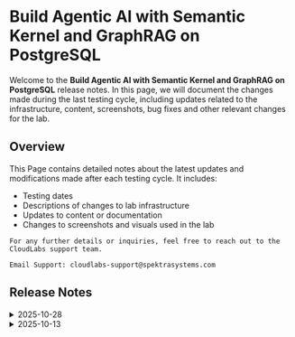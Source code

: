 # Build Agentic AI with Semantic Kernel and GraphRAG on PostgreSQL

Welcome to the **Build Agentic AI with Semantic Kernel and GraphRAG on PostgreSQL** release notes. In this page, we will document the changes made during the last testing cycle, including updates related to the infrastructure, content, screenshots, bug fixes and other relevant changes for the lab.

## Overview

This Page contains detailed notes about the latest updates and modifications made after each testing cycle. It includes:

- Testing dates
- Descriptions of changes to lab infrastructure
- Updates to content or documentation
- Changes to screenshots and visuals used in the lab

`For any further details or inquiries, feel free to reach out to the CloudLabs support team.`

 `Email Support: cloudlabs-support@spektrasystems.com`

## Release Notes

<details>
  <summary>2025-10-28</summary>

## Release Date: 2025-10-28

### Summary of Changes

Minor updates, including clearer UI screenshots and refined instructions for improved clarity and accuracy.   

### Infrastructure Changes

N/A

### Content Changes

N/A

### Screenshot Updates

- **Minor updates**: 

    - **Updated UI Screenshots**: Replaced screenshots to match the latest user interface.

### Testing Notes

- **Testing Date**: 2025-10-28

### Testing Scope 

- Performed end to end lab testing, and all validations were successful. Updated the lab guide for better clarity.

---
</details>


<details>
  <summary>2025-10-13</summary>

## Release Date: 2025-10-13

### Summary of Changes

Updated the lab by adding the latest, clearer UI screenshots and refining the instructions to enhance clarity, accuracy, and ensure a seamless learning experience. Also added a step to switch the Jupyter extension to the Pre-Release version, as we encountered an issue in Lab 02.  

### Infrastructure Changes

N/A

### Content Changes

N/A

### Screenshot Updates

- **Minor updates**: 

    - **Updated UI Screenshots**: Replaced outdated and blurry screenshots with new ones to align with the latest user interface.
      
### Testing Notes

- **Testing Date**: 2025-10-13

### Testing Scope 

Performed end-to-end architecture validation, including RBAC and policy compliance checks, and verification of prerequisites.

---
</details>
